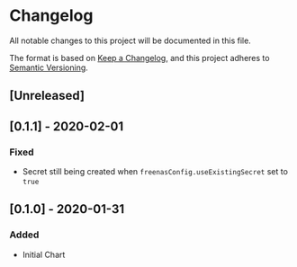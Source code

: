 # Changelog
All notable changes to this project will be documented in this file.

The format is based on [Keep a Changelog](https://keepachangelog.com/en/1.0.0/),
and this project adheres to [Semantic Versioning](https://semver.org/spec/v2.0.0.html).

## [Unreleased]

## [0.1.1] - 2020-02-01
### Fixed
- Secret still being created when `freenasConfig.useExistingSecret` set to `true`

## [0.1.0] - 2020-01-31
### Added
- Initial Chart